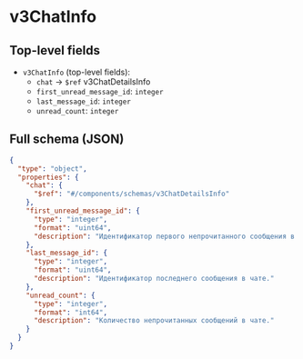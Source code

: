 # v3ChatInfo

## Top-level fields
- `v3ChatInfo` (top-level fields):
  - `chat` → `$ref` v3ChatDetailsInfo
  - `first_unread_message_id`: `integer`
  - `last_message_id`: `integer`
  - `unread_count`: `integer`

## Full schema (JSON)
```json
{
  "type": "object",
  "properties": {
    "chat": {
      "$ref": "#/components/schemas/v3ChatDetailsInfo"
    },
    "first_unread_message_id": {
      "type": "integer",
      "format": "uint64",
      "description": "Идентификатор первого непрочитанного сообщения в чате."
    },
    "last_message_id": {
      "type": "integer",
      "format": "uint64",
      "description": "Идентификатор последнего сообщения в чате."
    },
    "unread_count": {
      "type": "integer",
      "format": "int64",
      "description": "Количество непрочитанных сообщений в чате."
    }
  }
}
```
